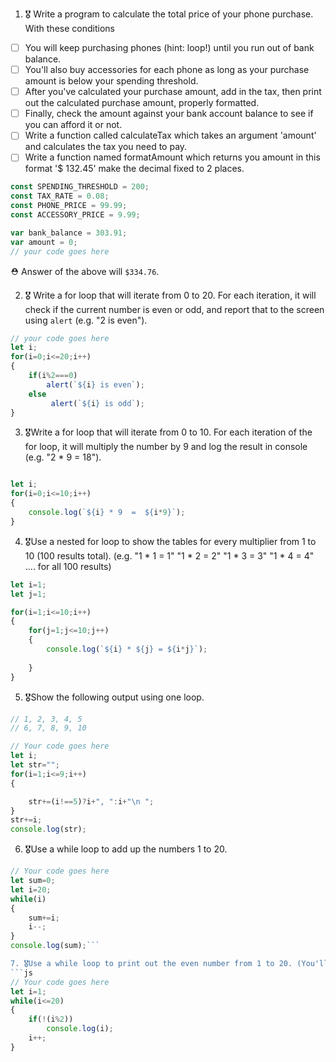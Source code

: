 1. 🎖 Write a program to calculate the total price of your phone purchase. With these conditions
 * [ ] You will keep purchasing phones (hint: loop!) until you run out of bank balance.
 * [ ] You'll also buy accessories for each phone as long as your purchase amount is below your spending threshold.
 * [ ] After you've calculated your purchase amount, add in the tax, then print out the calculated purchase amount, properly formatted.
 * [ ] Finally, check the amount against your bank account balance to see if you can afford it or not.
 * [ ] Write a function called calculateTax which takes an argument 'amount' and calculates the tax you need to pay.
 * [ ] Write a function named formatAmount which returns you amount in this format '$ 132.45' make the decimal fixed to 2 places.
```js
const SPENDING_THRESHOLD = 200;
const TAX_RATE = 0.08;
const PHONE_PRICE = 99.99;
const ACCESSORY_PRICE = 9.99;

var bank_balance = 303.91;
var amount = 0;
// your code goes here
```
 ⛑ Answer of the above will `$334.76`.

2. 🎖 Write a for loop that will iterate from 0 to 20. For each iteration, it will check if the current number is even or odd, and report that to the screen using `alert` (e.g. "2 is even").
```js
// your code goes here
let i;
for(i=0;i<=20;i++)
{
    if(i%2===0)
        alert(`${i} is even`);
    else 
         alert(`${i} is odd`);
}
```

3. 🎖Write a for loop that will iterate from 0 to 10. For each iteration of the for loop, it will multiply the number by 9 and log the result in console (e.g. "2 * 9 = 18").

```js

let i;
for(i=0;i<=10;i++)
{
    console.log(`${i} * 9  =  ${i*9}`);
}

```


4. 🎖Use a nested for loop to show the tables for every multiplier from 1 to 10 (100 results total).
(e.g.
"1 * 1 = 1"
"1 * 2 = 2"
"1 * 3 = 3"
"1 * 4 = 4"
.... for all 100 results)
``` js 
let i=1;
let j=1;

for(i=1;i<=10;i++)
{
    for(j=1;j<=10;j++)
    {   
        console.log(`${i} * ${j} = ${i*j}`);
        
    }
}
```

5. 🎖Show the following output using one loop.
```js
// 1, 2, 3, 4, 5
// 6, 7, 8, 9, 10

// Your code goes here 
let i;
let str="";
for(i=1;i<=9;i++)
{

    str+=(i!==5)?i+", ":i+"\n ";
}
str+=i;
console.log(str);
```

6. 🎖Use a while loop to add up the numbers 1 to 20.
```js
// Your code goes here
let sum=0;
let i=20;
while(i)
{
    sum+=i;
    i--;
}
console.log(sum);```

7. 🎖Use a while loop to print out the even number from 1 to 20. (You'll need Modulus for this. And an IF Statement.)
```js
// Your code goes here
let i=1;
while(i<=20) 
{
    if(!(i%2))
        console.log(i);
    i++;
}
```
